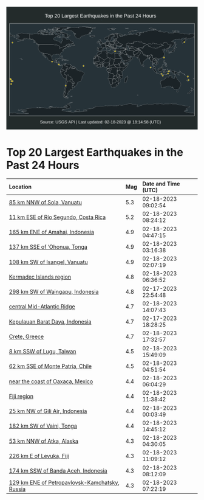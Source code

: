 ![Map](./map.png)

# Top 20 Largest Earthquakes in the Past 24 Hours

| Location | Mag | Date and Time (UTC) |
|:---|:---|:---|
| [85 km NNW of Sola, Vanuatu](https://earthquake.usgs.gov/earthquakes/eventpage/us6000jpw7) | 5.3 | 02-18-2023 09:02:54 |
| [11 km ESE of Río Segundo, Costa Rica](https://earthquake.usgs.gov/earthquakes/eventpage/us6000jpvz) | 5.2 | 02-18-2023 08:24:12 |
| [165 km ENE of Amahai, Indonesia](https://earthquake.usgs.gov/earthquakes/eventpage/us6000jpuj) | 4.9 | 02-18-2023 04:47:15 |
| [137 km SSE of ‘Ohonua, Tonga](https://earthquake.usgs.gov/earthquakes/eventpage/us6000jpu5) | 4.9 | 02-18-2023 03:16:38 |
| [108 km SW of Isangel, Vanuatu](https://earthquake.usgs.gov/earthquakes/eventpage/us6000jptt) | 4.9 | 02-18-2023 02:07:19 |
| [Kermadec Islands region](https://earthquake.usgs.gov/earthquakes/eventpage/us6000jpv9) | 4.8 | 02-18-2023 06:36:52 |
| [298 km SW of Waingapu, Indonesia](https://earthquake.usgs.gov/earthquakes/eventpage/us6000jpsx) | 4.8 | 02-17-2023 22:54:48 |
| [central Mid-Atlantic Ridge](https://earthquake.usgs.gov/earthquakes/eventpage/us6000jpxe) | 4.7 | 02-18-2023 14:07:43 |
| [Kepulauan Barat Daya, Indonesia](https://earthquake.usgs.gov/earthquakes/eventpage/us6000jpr0) | 4.7 | 02-17-2023 18:28:25 |
| [Crete, Greece](https://earthquake.usgs.gov/earthquakes/eventpage/us6000jpy6) | 4.7 | 02-18-2023 17:32:57 |
| [8 km SSW of Lugu, Taiwan](https://earthquake.usgs.gov/earthquakes/eventpage/us6000jpxl) | 4.5 | 02-18-2023 15:49:09 |
| [62 km SSE of Monte Patria, Chile](https://earthquake.usgs.gov/earthquakes/eventpage/us6000jpuk) | 4.5 | 02-18-2023 04:51:54 |
| [near the coast of Oaxaca, Mexico](https://earthquake.usgs.gov/earthquakes/eventpage/us6000jpv2) | 4.4 | 02-18-2023 06:04:29 |
| [Fiji region](https://earthquake.usgs.gov/earthquakes/eventpage/us6000jpx1) | 4.4 | 02-18-2023 11:38:42 |
| [25 km NW of Gili Air, Indonesia](https://earthquake.usgs.gov/earthquakes/eventpage/us6000jpt7) | 4.4 | 02-18-2023 00:03:49 |
| [182 km SW of Vaini, Tonga](https://earthquake.usgs.gov/earthquakes/eventpage/us6000jpxh) | 4.4 | 02-18-2023 14:45:12 |
| [53 km NNW of Atka, Alaska](https://earthquake.usgs.gov/earthquakes/eventpage/us6000jpuh) | 4.3 | 02-18-2023 04:30:05 |
| [226 km E of Levuka, Fiji](https://earthquake.usgs.gov/earthquakes/eventpage/us6000jpwu) | 4.3 | 02-18-2023 11:09:12 |
| [174 km SSW of Banda Aceh, Indonesia](https://earthquake.usgs.gov/earthquakes/eventpage/us6000jpw1) | 4.3 | 02-18-2023 08:12:09 |
| [129 km ENE of Petropavlovsk-Kamchatsky, Russia](https://earthquake.usgs.gov/earthquakes/eventpage/us6000jpvh) | 4.3 | 02-18-2023 07:22:19 |
